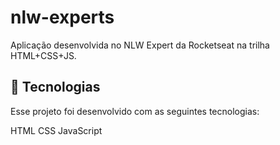 # nlw-experts
Aplicação desenvolvida no NLW Expert da Rocketseat na trilha HTML+CSS+JS.

## 🚀 Tecnologias
Esse projeto foi desenvolvido com as seguintes tecnologias:

HTML
CSS
JavaScript
